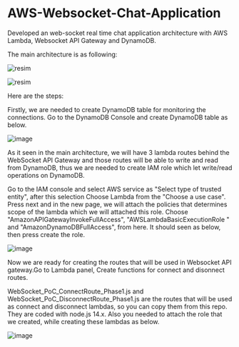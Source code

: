 # AWS-Websocket-Chat-Application

Developed an web-socket real time chat application architecture with AWS Lambda, Websocket API Gateway and DynamoDB. 

The main architecture is as following:

![resim](https://user-images.githubusercontent.com/55497058/116785749-e26b3500-aaa3-11eb-80d4-177339c375ad.png)

![resim](https://user-images.githubusercontent.com/55497058/116785780-03cc2100-aaa4-11eb-884c-f1e994df9fbe.png)


Here are the steps:

Firstly, we are needed to create DynamoDB table for monitoring the connections. Go to the DynamoDB Console and create DynamoDB table as below.

![image](https://user-images.githubusercontent.com/55497058/116786542-33ac0200-aa6d-11eb-9f31-d826a3960adb.png)

As it seen in the main architecture, we will have 3 lambda routes behind the WebSocket API Gateway and those routes will be able to write and read from DynamoDB, thus we are needed to create IAM role which let write/read operations on DynamoDB.

Go to the IAM console and select AWS service as "Select type of trusted entity", after this selection Choose Lambda from the "Choose a use case".
Press next and in the new page, we will attach the policies that determines scope of the lambda which we will attached this role.
Choose "AmazonAPIGatewayInvokeFullAccess", "AWSLambdaBasicExecutionRole " and  "AmazonDynamoDBFullAccess", from here. It should seen as below, then press create the role.

![image](https://user-images.githubusercontent.com/55497058/116786617-9a312000-aa6d-11eb-80a1-f51444108d63.png)



Now we are ready for creating the routes that will be used in Websocket API gateway.Go to Lambda panel, Create functions for connect and disonnect routes.


WebSocket_PoC_ConnectRoute_Phase1.js and WebSocket_PoC_DisconnectRoute_Phase1.js are the routes that will be used as connect and disconnect lambdas, so you can copy them from this repo. They are coded with node.js 14.x. Also you needed to attach the role that we created, while creating these lambdas as below.


![image](https://user-images.githubusercontent.com/55497058/116787416-e1211480-aa71-11eb-82b9-8eaac1f4c595.png)



 
